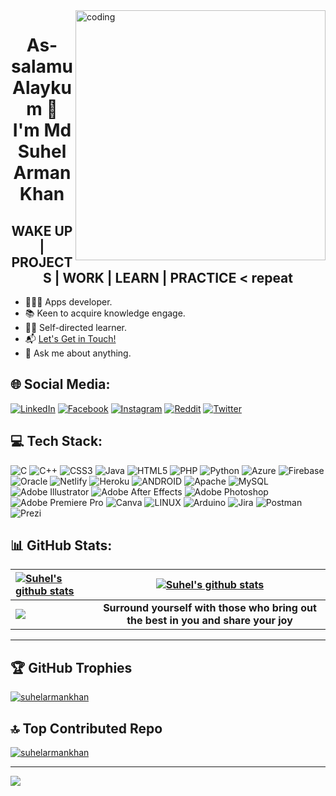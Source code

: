 <img align="right" alt="coding" width="400" src="https://user-images.githubusercontent.com/55389276/140866485-8fb1c876-9a8f-4d6a-98dc-08c4981eaf70.gif">

<h1 align="center">As-salamu Alaykum 👋 <br> I'm Md Suhel Arman Khan</h1>

<h2 align="center">WAKE UP | PROJECTS | WORK | LEARN | PRACTICE < repeat </h2>

- 👨🏻‍💻 Apps developer.
- 📚 Keen to acquire knowledge engage.
- ✍🏻 Self-directed learner. 
- 📬 <a href="https://facebook.com/suhelarmankhan">Let's Get in Touch!</a>
- 💬 Ask me about anything.



## 🌐 Social Media:
[![LinkedIn](https://img.shields.io/badge/LinkedIn-%230077B5.svg?logo=linkedin&logoColor=white)](https://www.linkedin.com/in/suhel-arman-khan-407720275/) [![Facebook](https://img.shields.io/badge/Facebook-%231877F2.svg?logo=Facebook&logoColor=white)](https://facebook.com/suhelarmankhan) [![Instagram](https://img.shields.io/badge/Instagram-%23E4405F.svg?logo=Instagram&logoColor=white)](https://www.instagram.com/suhelarmankhan)  [![Reddit](https://img.shields.io/badge/Reddit-%23FF4500.svg?logo=Reddit&logoColor=white)](https://www.reddit.com/user/suhelarmankhan) [![Twitter](https://img.shields.io/badge/Twitter-%231DA1F2.svg?logo=Twitter&logoColor=white)](https://twitter.com/suhelarmankhanX) 

  
  
## 💻 Tech Stack:
  
![C](https://img.shields.io/badge/c-%2300599C.svg?style=for-the-badge&logo=c&logoColor=white) ![C++](https://img.shields.io/badge/c++-%2300599C.svg?style=for-the-badge&logo=c%2B%2B&logoColor=white) ![CSS3](https://img.shields.io/badge/css3-%231572B6.svg?style=for-the-badge&logo=css3&logoColor=white) ![Java](https://img.shields.io/badge/java-%23ED8B00.svg?style=for-the-badge&logo=java&logoColor=white) ![HTML5](https://img.shields.io/badge/html5-%23E34F26.svg?style=for-the-badge&logo=html5&logoColor=white) ![PHP](https://img.shields.io/badge/php-%23777BB4.svg?style=for-the-badge&logo=php&logoColor=white) ![Python](https://img.shields.io/badge/python-3670A0?style=for-the-badge&logo=python&logoColor=ffdd54) ![Azure](https://img.shields.io/badge/azure-%230072C6.svg?style=for-the-badge&logo=azure-devops&logoColor=white) ![Firebase](https://img.shields.io/badge/firebase-%23039BE5.svg?style=for-the-badge&logo=firebase) ![Oracle](https://img.shields.io/badge/Oracle-F80000?style=for-the-badge&logo=oracle&logoColor=white) ![Netlify](https://img.shields.io/badge/netlify-%23000000.svg?style=for-the-badge&logo=netlify&logoColor=#00C7B7) ![Heroku](https://img.shields.io/badge/heroku-%23430098.svg?style=for-the-badge&logo=heroku&logoColor=white) ![ANDROID](https://img.shields.io/badge/android-%2320232a.svg?style=for-the-badge&logo=android&logoColor=%a4c639) ![Apache](https://img.shields.io/badge/apache-%23D42029.svg?style=for-the-badge&logo=apache&logoColor=white) ![MySQL](https://img.shields.io/badge/mysql-%2300f.svg?style=for-the-badge&logo=mysql&logoColor=white) ![Adobe Illustrator](https://img.shields.io/badge/adobeillustrator-%23FF9A00.svg?style=for-the-badge&logo=adobeillustrator&logoColor=white) ![Adobe After Effects](https://img.shields.io/badge/Adobe%20After%20Effects-9999FF.svg?style=for-the-badge&logo=Adobe%20After%20Effects&logoColor=white) ![Adobe Photoshop](https://img.shields.io/badge/adobephotoshop-%2331A8FF.svg?style=for-the-badge&logo=adobephotoshop&logoColor=white) ![Adobe Premiere Pro](https://img.shields.io/badge/Adobe%20Premiere%20Pro-9999FF.svg?style=for-the-badge&logo=Adobe%20Premiere%20Pro&logoColor=white) ![Canva](https://img.shields.io/badge/Canva-%2300C4CC.svg?style=for-the-badge&logo=Canva&logoColor=white) ![LINUX](https://img.shields.io/badge/Linux-FCC624?style=for-the-badge&logo=linux&logoColor=black) ![Arduino](https://img.shields.io/badge/-Arduino-00979D?style=for-the-badge&logo=Arduino&logoColor=white) ![Jira](https://img.shields.io/badge/jira-%230A0FFF.svg?style=for-the-badge&logo=jira&logoColor=white) ![Postman](https://img.shields.io/badge/Postman-FF6C37?style=for-the-badge&logo=postman&logoColor=white) ![Prezi](https://img.shields.io/badge/Prezi-%23000000.svg?style=for-the-badge&logo=Prezi&logoColor=white)
  

  ## 📊 GitHub Stats:

| <a href="https://github.com/suhelarmankhan"><img align="center" src="https://github-readme-streak-stats.herokuapp.com?user=suhelarmankhan&theme=tokyonight&hide_border=true&date_format=M%20j%5B%2C%20Y%5D)" alt="Suhel's github stats" /></a> | <a href="https://github.com/mksakib"><img align="center" src="https://github-readme-stats.vercel.app/api?username=suhelarmankhan&show_icons=true&include_all_commits=true&theme=tokyonight&hide_border=true" alt="Suhel's github stats" /></a> | 
| :------------- | :-------------: |
| <a href="https://github.com/suhelarmankhan"><img align="center" src="https://github-readme-stats.vercel.app/api/top-langs/?username=suhelarmankhan&layout=compact&theme=tokyonight&hide_border=true" /></a>  | <b>Surround yourself with those who bring out the best in you and share your joy<br /></b> |

---

## 🏆 GitHub Trophies
<p align="left"> <a href="https://github.com/ryo-ma/github-profile-trophy"><img src="https://github-profile-trophy.vercel.app/?username=suhelarmankhan&theme=onedark&no-frame=false&no-bg=false&margin-w=4" alt="suhelarmankhan" /></a> </p>

## 🔝 Top Contributed Repo

 <p align="left"> <a href="https://github-contributor-stats.vercel.app"><img src="https://github-contributor-stats.vercel.app/api?username=suhelarmankhan&limit=5&theme=onedark&no-frame=false&no-bg=false&margin-w=4&combine_all_yearly_contributions=true" alt="suhelarmankhan" /></a> </p>
 
---
[![](https://visitcount.itsvg.in/api?id=suhelarmankhan&icon=0&color=0)](https://visitcount.itsvg.in)

  


